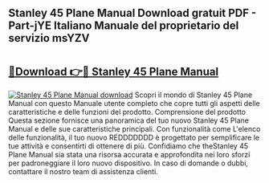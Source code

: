 ## Stanley 45 Plane Manual Download gratuit PDF - Part-jYE Italiano Manuale del proprietario del servizio msYZV

# <h2><a href="http://dfdnwxc.blite.top/?on=Stanley+45+Plane+Manual">🔗Download 👉🔴 Stanley 45 Plane Manual</a></h2>

[![Stanley 45 Plane Manual download](https://i.imgur.com/lujVjoI.png)](http://dfdnwxc.blite.top/?on=Stanley+45+Plane+Manual)
Scopri il mondo di Stanley 45 Plane Manual con questo Manuale utente completo che copre tutti gli aspetti delle caratteristiche e delle funzioni del prodotto. Comprensione del prodotto Questa sezione fornisce una panoramica del tuo nuovo Stanley 45 Plane Manual e delle sue caratteristiche principali. Con funzionalità come L'elenco delle funzionalità, il tuo nuovo REDDDDDDD è progettato per semplificare le tue attività e consentirti di ottenere di più. Confidiamo che theStanley 45 Plane Manual sia stata una risorsa accurata e approfondita nei loro sforzi per padroneggiare il loro nuovo dispositivo. In caso di domande o dubbi, contattare il nostro team di assistenza clienti.
